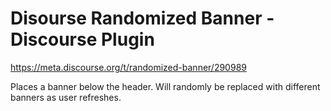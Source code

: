 # Disourse Randomized Banner - Discourse Plugin

https://meta.discourse.org/t/randomized-banner/290989

Places a banner below the header. Will randomly be replaced with different banners as user refreshes.

